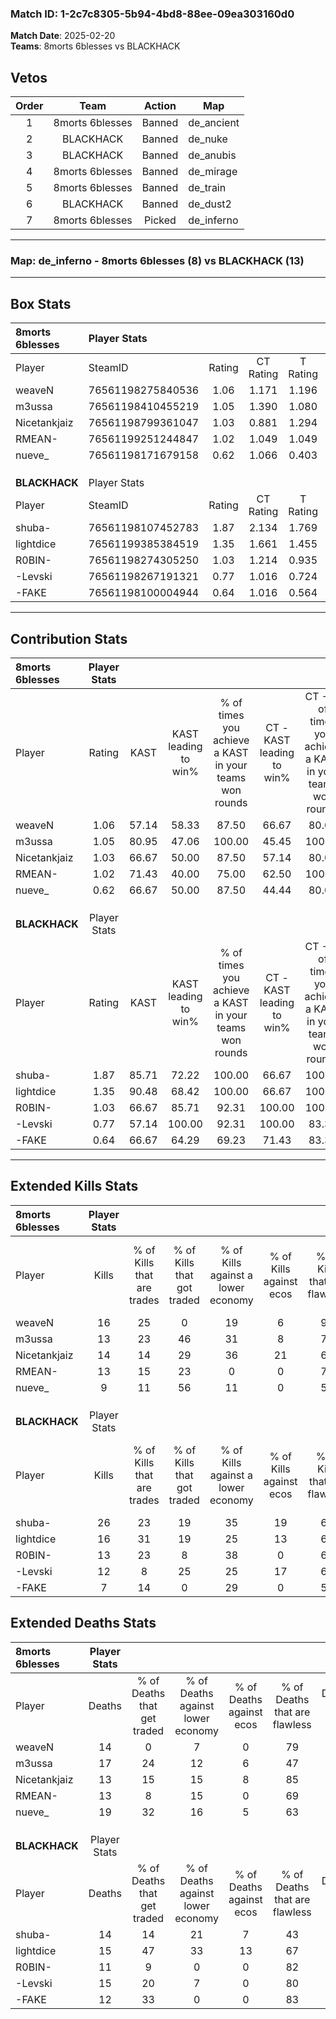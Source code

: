 ### Match ID: 1-2c7c8305-5b94-4bd8-88ee-09ea303160d0  
**Match Date**: 2025-02-20  
**Teams**: 8morts 6blesses vs BLACKHACK  

## Vetos  

| Order | Team | Action | Map |
| :---: | :--: | :----: | --- |
| 1 | 8morts 6blesses | Banned | de_ancient |
| 2 | BLACKHACK | Banned | de_nuke |
| 3 | BLACKHACK | Banned | de_anubis |
| 4 | 8morts 6blesses | Banned | de_mirage |
| 5 | 8morts 6blesses | Banned | de_train |
| 6 | BLACKHACK | Banned | de_dust2 |
| 7 | 8morts 6blesses | Picked | de_inferno |

---  

### **Map**: de_inferno - 8morts 6blesses (8) vs BLACKHACK (13)  
---  

## Box Stats  

| **8morts 6blesses** | Player Stats      |        |           |          |       |       |       |         |        |      |     |
| :- | :- | :-: | :-: | :-: | :-: | :-: | :-: | :-: | :-: | :-: | :-: |
| Player              | SteamID           | Rating | CT Rating | T Rating | KAST  |  ADR  | Kills | Assists | Deaths | K/D  | HS% |
| weaveN              | 76561198275840536 |  1.06  |   1.171   |  1.196   | 57.14 | 80.8  |  16   |    4    |   14   | 1.14 | 25  |
| m3ussa              | 76561198410455219 |  1.05  |   1.390   |  1.080   | 80.95 | 79.4  |  13   |    8    |   17   | 0.76 | 53  |
| Nicetankjaiz        | 76561198799361047 |  1.03  |   0.881   |  1.294   | 66.67 | 67.6  |  14   |    4    |   13   | 1.08 | 35  |
| RMEAN-              | 76561199251244847 |  1.02  |   1.049   |  1.049   | 71.43 | 66.2  |  13   |    5    |   13   | 1.00 | 61  |
| nueve_              | 76561198171679158 |  0.62  |   1.066   |  0.403   | 66.67 | 48.1  |   9   |    7    |   19   | 0.47 | 44  |
|                     |                   |        |           |          |       |       |       |         |        |      |     |
|                     |                   |        |           |          |       |       |       |         |        |      |     |
|                     |                   |        |           |          |       |       |       |         |        |      |     |
| **BLACKHACK**       | Player Stats      |        |           |          |       |       |       |         |        |      |     |
| Player              | SteamID           | Rating | CT Rating | T Rating | KAST  |  ADR  | Kills | Assists | Deaths | K/D  | HS% |
| shuba-              | 76561198107452783 |  1.87  |   2.134   |  1.769   | 85.71 | 135.5 |  26   |    8    |   14   | 1.86 | 46  |
| lightdice           | 76561199385384519 |  1.35  |   1.661   |  1.455   | 90.48 | 94.9  |  16   |   10    |   15   | 1.07 | 68  |
| R0BIN-              | 76561198274305250 |  1.03  |   1.214   |  0.935   | 66.67 | 65.9  |  13   |    3    |   11   | 1.18 | 76  |
| -Levski             | 76561198267191321 |  0.77  |   1.016   |  0.724   | 57.14 | 55.2  |  12   |    1    |   15   | 0.80 | 58  |
| -FAKE               | 76561198100004944 |  0.64  |   1.016   |  0.564   | 66.67 | 34.8  |   7   |    0    |   12   | 0.58 | 57  |
---  

## Contribution Stats  

| **8morts 6blesses** | Player Stats |       |                      |                                                        |                           |                                                             |                          |                                                            |
| :- | :-: | :-: | :-: | :-: | :-: | :-: | :-: | :-: |
| Player              |    Rating    | KAST  | KAST leading to win% | % of times you achieve a KAST in your teams won rounds | CT - KAST leading to win% | CT - % of times you achieve a KAST in your teams won rounds | T - KAST leading to win% | T - % of times you achieve a KAST in your teams won rounds |
| weaveN              |     1.06     | 57.14 |        58.33         |                         87.50                          |           66.67           |                            80.00                            |          50.00           |                           100.00                           |
| m3ussa              |     1.05     | 80.95 |        47.06         |                         100.00                         |           45.45           |                           100.00                            |          50.00           |                           100.00                           |
| Nicetankjaiz        |     1.03     | 66.67 |        50.00         |                         87.50                          |           57.14           |                            80.00                            |          42.86           |                           100.00                           |
| RMEAN-              |     1.02     | 71.43 |        40.00         |                         75.00                          |           62.50           |                           100.00                            |          14.29           |                           33.33                            |
| nueve_              |     0.62     | 66.67 |        50.00         |                         87.50                          |           44.44           |                            80.00                            |          60.00           |                           100.00                           |
|                     |              |       |                      |                                                        |                           |                                                             |                          |                                                            |
|                     |              |       |                      |                                                        |                           |                                                             |                          |                                                            |
|                     |              |       |                      |                                                        |                           |                                                             |                          |                                                            |
| **BLACKHACK**       | Player Stats |       |                      |                                                        |                           |                                                             |                          |                                                            |
| Player              |    Rating    | KAST  | KAST leading to win% | % of times you achieve a KAST in your teams won rounds | CT - KAST leading to win% | CT - % of times you achieve a KAST in your teams won rounds | T - KAST leading to win% | T - % of times you achieve a KAST in your teams won rounds |
| shuba-              |     1.87     | 85.71 |        72.22         |                         100.00                         |           66.67           |                           100.00                            |          77.78           |                           100.00                           |
| lightdice           |     1.35     | 90.48 |        68.42         |                         100.00                         |           66.67           |                           100.00                            |          70.00           |                           100.00                           |
| R0BIN-              |     1.03     | 66.67 |        85.71         |                         92.31                          |          100.00           |                           100.00                            |          75.00           |                           85.71                            |
| -Levski             |     0.77     | 57.14 |        100.00        |                         92.31                          |          100.00           |                            83.33                            |          100.00          |                           100.00                           |
| -FAKE               |     0.64     | 66.67 |        64.29         |                         69.23                          |           71.43           |                            83.33                            |          57.14           |                           57.14                            |
---  

## Extended Kills Stats  

| **8morts 6blesses** | Player Stats |                            |                            |                                    |                         |                              |                                 |                                       |                    |           |
| :- | :-: | :-: | :-: | :-: | :-: | :-: | :-: | :-: | :-: | :-: |
| Player              |    Kills     | % of Kills that are trades | % of Kills that got traded | % of Kills against a lower economy | % of Kills against ecos | % of Kills that are flawless | % of Kills that are close duels | % of Kills that are assisted by flash | Pistol Round Kills | AWP Kills |
| weaveN              |      16      |             25             |             0              |                 19                 |            6            |              94              |                0                |                   0                   |         9          |     0     |
| m3ussa              |      13      |             23             |             46             |                 31                 |            8            |              77              |                0                |                  15                   |         2          |     2     |
| Nicetankjaiz        |      14      |             14             |             29             |                 36                 |           21            |              64              |                7                |                   0                   |         0          |     0     |
| RMEAN-              |      13      |             15             |             23             |                 0                  |            0            |              77              |                0                |                   0                   |         0          |     2     |
| nueve_              |      9       |             11             |             56             |                 11                 |            0            |              56              |               11                |                   0                   |         0          |     2     |
|                     |              |                            |                            |                                    |                         |                              |                                 |                                       |                    |           |
|                     |              |                            |                            |                                    |                         |                              |                                 |                                       |                    |           |
|                     |              |                            |                            |                                    |                         |                              |                                 |                                       |                    |           |
| **BLACKHACK**       | Player Stats |                            |                            |                                    |                         |                              |                                 |                                       |                    |           |
| Player              |    Kills     | % of Kills that are trades | % of Kills that got traded | % of Kills against a lower economy | % of Kills against ecos | % of Kills that are flawless | % of Kills that are close duels | % of Kills that are assisted by flash | Pistol Round Kills | AWP Kills |
| shuba-              |      26      |             23             |             19             |                 35                 |           19            |              69              |                8                |                   8                   |         1          |     1     |
| lightdice           |      16      |             31             |             19             |                 25                 |           13            |              63              |                6                |                   6                   |         0          |     2     |
| R0BIN-              |      13      |             23             |             8              |                 38                 |            0            |              62              |                8                |                   8                   |         0          |     3     |
| -Levski             |      12      |             8              |             25             |                 25                 |           17            |              67              |                0                |                   0                   |         1          |     1     |
| -FAKE               |      7       |             14             |             0              |                 29                 |            0            |              57              |               14                |                   0                   |         0          |     1     |
## Extended Deaths Stats  

| **8morts 6blesses** | Player Stats |                             |                                   |                          |                               |                            |                           |               |
| :- | :-: | :-: | :-: | :-: | :-: | :-: | :-: | :-: |
| Player              |    Deaths    | % of Deaths that get traded | % of Deaths against lower economy | % of Deaths against ecos | % of Deaths that are flawless | % of Deaths that are close | % of Deaths while blinded | Deaths to AWP |
| weaveN              |      14      |              0              |                 7                 |            0             |              79               |             14             |             7             |       0       |
| m3ussa              |      17      |             24              |                12                 |            6             |              47               |             6              |             0             |       0       |
| Nicetankjaiz        |      13      |             15              |                15                 |            8             |              85               |             0              |             8             |       0       |
| RMEAN-              |      13      |              8              |                15                 |            0             |              69               |             8              |             0             |       1       |
| nueve_              |      19      |             32              |                16                 |            5             |              63               |             5              |            11             |       1       |
|                     |              |                             |                                   |                          |                               |                            |                           |               |
|                     |              |                             |                                   |                          |                               |                            |                           |               |
|                     |              |                             |                                   |                          |                               |                            |                           |               |
| **BLACKHACK**       | Player Stats |                             |                                   |                          |                               |                            |                           |               |
| Player              |    Deaths    | % of Deaths that get traded | % of Deaths against lower economy | % of Deaths against ecos | % of Deaths that are flawless | % of Deaths that are close | % of Deaths while blinded | Deaths to AWP |
| shuba-              |      14      |             14              |                21                 |            7             |              43               |             0              |             0             |       1       |
| lightdice           |      15      |             47              |                33                 |            13            |              67               |             0              |             7             |       0       |
| R0BIN-              |      11      |              9              |                 0                 |            0             |              82               |             9              |             0             |       2       |
| -Levski             |      15      |             20              |                 7                 |            0             |              80               |             0              |             0             |       5       |
| -FAKE               |      12      |             33              |                 0                 |            0             |              83               |             8              |             8             |       3       |
